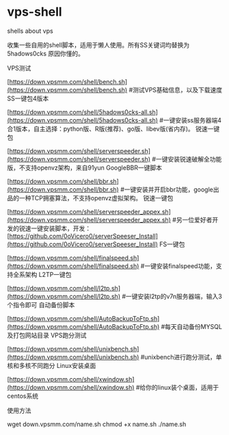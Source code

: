 # vps-shell
shells about vps

收集一些自用的shell脚本，适用于懒人使用。所有SS关键词均替换为 5hadows0cks 原因你懂的。


VPS测试

[https://down.vpsmm.com/shell/bench.sh](https://down.vpsmm.com/shell/bench.sh)
#测试VPS基础信息，以及下载速度
SS一键包4版本

[https://down.vpsmm.com/shell/5hadows0cks-all.sh](https://down.vpsmm.com/shell/5hadows0cks-all.sh)
#一键安装ss服务器端4合1版本，自主选择：python版、R版(推荐)、go版、libev版(省内存)。
锐速一键包

[https://down.vpsmm.com/shell/serverspeeder.sh](https://down.vpsmm.com/shell/serverspeeder.sh)
#一键安装锐速破解全功能版，不支持openvz架构，来自91yun
GoogleBBR一键脚本

[https://down.vpsmm.com/shell/bbr.sh](https://down.vpsmm.com/shell/bbr.sh)
#一键安装并开启bbr功能，google出品的一种TCP拥塞算法，不支持openvz虚拟架构。
锐速一键包

[https://down.vpsmm.com/shell/serverspeeder_appex.sh](https://down.vpsmm.com/shell/serverspeeder_appex.sh)
#另一位爱好者开发的锐速一键安装脚本，开发：[https://github.com/0oVicero0/serverSpeeser_Install](https://github.com/0oVicero0/serverSpeeser_Install)
FS一键包

[https://down.vpsmm.com/shell/finalspeed.sh](https://down.vpsmm.com/shell/finalspeed.sh)
#一键安装finalspeed功能，支持全系架构
L2TP一键包

[https://down.vpsmm.com/shell/l2tp.sh](https://down.vpsmm.com/shell/l2tp.sh)
#一键安装l2tp的v7n服务器端，输入3个指令即可
自动备份脚本

[https://down.vpsmm.com/shell/AutoBackupToFtp.sh](https://down.vpsmm.com/shell/AutoBackupToFtp.sh)
#每天自动备份MYSQL及打包网站目录
VPS跑分测试

[https://down.vpsmm.com/shell/unixbench.sh](https://down.vpsmm.com/shell/unixbench.sh)
#unixbench进行跑分测试，单核和多核不同跑分
Linux安装桌面

[https://down.vpsmm.com/shell/xwindow.sh](https://down.vpsmm.com/shell/xwindow.sh)
#给你的linux装个桌面，适用于centos系统

使用方法

wget down.vpsmm.com/name.sh
chmod +x name.sh
./name.sh
